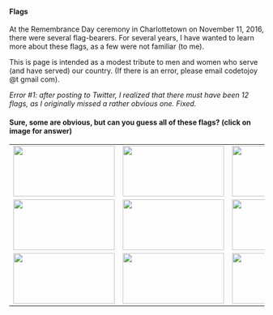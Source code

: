 
#### Flags

At the Remembrance Day ceremony in Charlottetown on November 11, 2016, there were several flag-bearers. For several years, I have wanted to learn more about these flags, as a few were not familiar (to me).

This is page is intended as a modest tribute to men and women who serve (and have served) our country. (If there is an error, please email codetojoy @t gmail com). 

*Error #1: after posting to Twitter, I realized that there must have been 12 flags, as I originally missed a rather obvious one. Fixed.*

#### Sure, some are obvious, but can you guess all of these flags? (click on image for answer)

|         |         |         |         |
|:-------:|:-------:|:-------:|:-------:|
| <a href="https://en.wikipedia.org/wiki/Flag_of_Canada"> <img src="https://upload.wikimedia.org/wikipedia/en/thumb/c/cf/Flag_of_Canada.svg/1280px-Flag_of_Canada.svg.png" height="100" width="200"></img> </a> | <a href="https://en.wikipedia.org/wiki/Canadian_Armed_Forces"> <img src="https://upload.wikimedia.org/wikipedia/commons/c/c6/Canadian_Forces_Flag.svg" height="100" width="200"></img> </a> | <a href="https://en.wikipedia.org/wiki/Canadian_Naval_Ensign"> <img src="https://upload.wikimedia.org/wikipedia/commons/b/ba/Naval_Ensign_of_Canada.svg" height="100" width="200"></img> </a> | <a href="https://en.wikipedia.org/wiki/Canadian_Red_Ensign"> <img src="https://upload.wikimedia.org/wikipedia/commons/d/da/Canadian_Red_Ensign_%281957-1965%29.svg" height="100" width="200"></img> </a> |
| <a href="https://en.wikipedia.org/wiki/Charlottetown"> <img src="https://upload.wikimedia.org/wikipedia/commons/f/f6/Flag_of_Charlottetown.svg" height="100" width="200"></img> </a> | <a href="https://en.wikipedia.org/wiki/Flag_of_NATO"> <img src="https://upload.wikimedia.org/wikipedia/commons/3/37/Flag_of_NATO.svg" height="100" width="200"></img> </a> |  <a href="https://en.wikipedia.org/wiki/Royal_Canadian_Air_Force_Ensign"> <img src="https://upload.wikimedia.org/wikipedia/commons/4/42/Royal_Canadian_Air_Force_ensign.svg" height="100" width="200"></img> </a> |  <a href="http://www.legion.ca/who-we-are/ritual-and-awards/flag-protocol"> <img src="http://www.legion.ca/wp-content/uploads/2014/05/LegionBanner-370x245.jpg" height="100" width="200"></img> </a> | 
| <a href="https://en.wikipedia.org/wiki/Royal_Canadian_Mounted_Police"> <img src="https://upload.wikimedia.org/wikipedia/commons/c/cb/Flag_of_the_RCMP.svg" height="100" width="200"></img> </a> | <a href="https://en.wikipedia.org/wiki/Union_Jack"> <img src="https://upload.wikimedia.org/wikipedia/en/a/ae/Flag_of_the_United_Kingdom.svg" height="100" width="200"></img> </a> | <a href="https://en.wikipedia.org/wiki/Flag_of_the_United_Nations"> <img src="https://upload.wikimedia.org/wikipedia/commons/2/2f/Flag_of_the_United_Nations.svg" height="100" width="200"></img> </a> | <a href="https://upload.wikimedia.org/wikipedia/commons/d/d7/Flag_of_Prince_Edward_Island.svg"> <img src="https://en.wikipedia.org/wiki/Flag_of_Prince_Edward_Island" height="100" width="200"></img> </a> |

